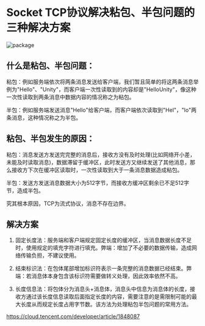# Socket TCP协议解决粘包、半包问题的三种解决方案

![package](https://ask.qcloudimg.com/http-save/yehe-1552241/08c5c6d2e0de78211b9c86c17cfd2fdb.png)

## 什么是粘包、半包问题：

粘包：例如服务端依次将两条消息发送给客户端，我们暂且简单的将这两条消息举例为"Hello"、"Unity"，而客户端一次性读取到的内容却是"HelloUnity"，像这种一次性读取到两条消息中数据内容的情况称之为粘包。

半包：例如服务端发送消息"Hello"给客户端，而客户端依次读取到"Hel"，"lo"两条消息，这种情况称之为半包。

## 粘包、半包发生的原因：

粘包：消息发送方发送完完整的消息后，接收方没有及时处理(比如网络开小差，未能及时读取消息)，数据滞留于缓冲区，此时发送方又继续发送了其他消息，那么接收方下次在缓冲区读取时，一次性读取到大于一条消息数据造成粘包。

半包：发送方发送消息数据大小为512字节，而接收方缓冲区剩余已不足512字节，造成半包。

究其根本原因，TCP为流式协议，消息不存在边界。

## 解决方案

1. 固定长度法：服务端和客户端规定固定长度的缓冲区，当消息数据长度不足时，使用规定的填充字符进行填充。弊端：增加了不必要的数据传输，造成网络传输负担，不建议使用。

2. 结束标识法：在包体尾部增加标识符表示一条完整的消息数据已经结束。弊端：若消息体本身包含该标识符需要做转义处理，因此效率依然不高。

3. 长度信息法：将包体分为消息头+消息体，消息头中信息为消息体的长度，接收方通过该长度信息读取后面指定长度的内容，需要注意的是需限制可能的最大长度从而规定长度占用字节数。该方法为处理粘包半包问题的常用方法。


https://cloud.tencent.com/developer/article/1848087
